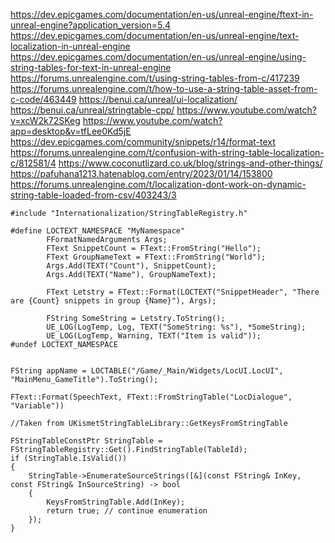 https://dev.epicgames.com/documentation/en-us/unreal-engine/ftext-in-unreal-engine?application_version=5.4
https://dev.epicgames.com/documentation/en-us/unreal-engine/text-localization-in-unreal-engine
https://dev.epicgames.com/documentation/en-us/unreal-engine/using-string-tables-for-text-in-unreal-engine
https://forums.unrealengine.com/t/using-string-tables-from-c/417239
https://forums.unrealengine.com/t/how-to-use-a-string-table-asset-from-c-code/463449
https://benui.ca/unreal/ui-localization/
https://benui.ca/unreal/stringtable-cpp/
https://www.youtube.com/watch?v=xcW2k72SKeg
https://www.youtube.com/watch?app=desktop&v=tfLee0Kd5jE
https://dev.epicgames.com/community/snippets/r14/format-text
https://forums.unrealengine.com/t/confusion-with-string-table-localization-c/812581/4
https://www.coconutlizard.co.uk/blog/strings-and-other-things/
https://pafuhana1213.hatenablog.com/entry/2023/01/14/153800
https://forums.unrealengine.com/t/localization-dont-work-on-dynamic-string-table-loaded-from-csv/403243/3
```
#include "Internationalization/StringTableRegistry.h"

#define LOCTEXT_NAMESPACE "MyNamespace"
		FFormatNamedArguments Args;
		FText SnippetCount = FText::FromString("Hello");
		FText GroupNameText = FText::FromString("World");
		Args.Add(TEXT("Count"), SnippetCount);
		Args.Add(TEXT("Name"), GroupNameText);

		FText Letstry = FText::Format(LOCTEXT("SnippetHeader", "There are {Count} snippets in group {Name}"), Args);

		FString SomeString = Letstry.ToString();
		UE_LOG(LogTemp, Log, TEXT("SomeString: %s"), *SomeString);
		UE_LOG(LogTemp, Warning, TEXT("Item is valid"));
#undef LOCTEXT_NAMESPACE


FString appName = LOCTABLE("/Game/_Main/Widgets/LocUI.LocUI", "MainMenu_GameTitle").ToString();

FText::Format(SpeechText, FText::FromStringTable("LocDialogue", "Variable"))

//Taken from UKismetStringTableLibrary::GetKeysFromStringTable

FStringTableConstPtr StringTable = FStringTableRegistry::Get().FindStringTable(TableId);
if (StringTable.IsValid())
{
	StringTable->EnumerateSourceStrings([&](const FString& InKey, const FString& InSourceString) -> bool
	{
		KeysFromStringTable.Add(InKey);
		return true; // continue enumeration
	});
}

```